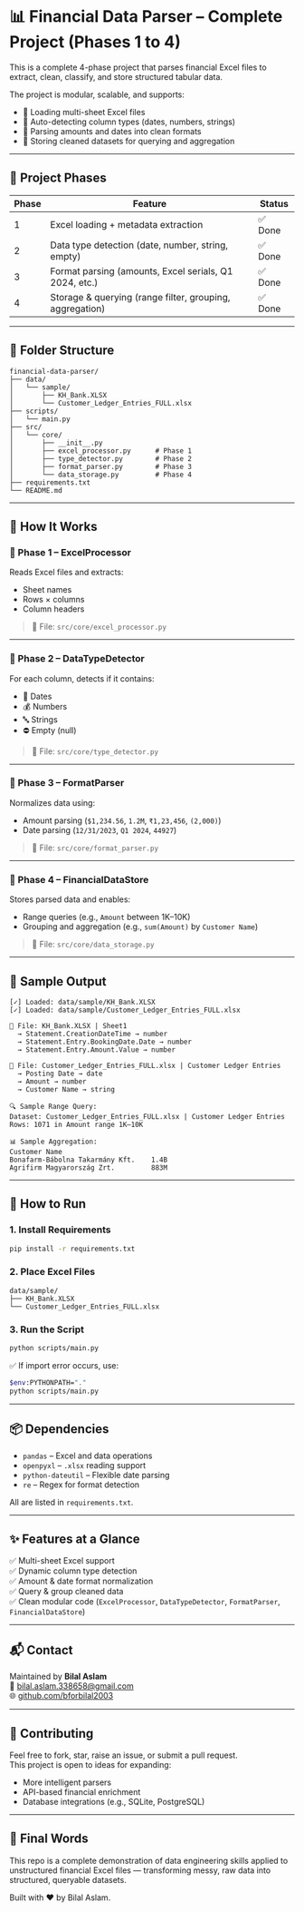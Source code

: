 # 📊 Financial Data Parser – Complete Project (Phases 1 to 4)

This is a complete 4-phase project that parses financial Excel files to extract, clean, classify, and store structured tabular data.

The project is modular, scalable, and supports:
- 📁 Loading multi-sheet Excel files  
- 🧠 Auto-detecting column types (dates, numbers, strings)  
- 🔎 Parsing amounts and dates into clean formats  
- 💾 Storing cleaned datasets for querying and aggregation

---

## 🚦 Project Phases

| Phase | Feature                                                  | Status |
|-------|----------------------------------------------------------|--------|
| 1     | Excel loading + metadata extraction                      | ✅ Done |
| 2     | Data type detection (date, number, string, empty)        | ✅ Done |
| 3     | Format parsing (amounts, Excel serials, Q1 2024, etc.)   | ✅ Done |
| 4     | Storage & querying (range filter, grouping, aggregation) | ✅ Done |

---

## 📁 Folder Structure

```
financial-data-parser/
├── data/
│   └── sample/
│       ├── KH_Bank.XLSX
│       └── Customer_Ledger_Entries_FULL.xlsx
├── scripts/
│   └── main.py
├── src/
│   └── core/
│       ├── __init__.py
│       ├── excel_processor.py      # Phase 1
│       ├── type_detector.py        # Phase 2
│       ├── format_parser.py        # Phase 3
│       └── data_storage.py         # Phase 4
├── requirements.txt
└── README.md
```

---

## 🧠 How It Works

### 🔹 Phase 1 – ExcelProcessor

Reads Excel files and extracts:
- Sheet names
- Rows × columns
- Column headers

> 📄 File: `src/core/excel_processor.py`

---

### 🔹 Phase 2 – DataTypeDetector

For each column, detects if it contains:
- 📅 Dates
- 💰 Numbers
- 🔤 Strings
- ⛔ Empty (null)

> 📄 File: `src/core/type_detector.py`

---

### 🔹 Phase 3 – FormatParser

Normalizes data using:
- Amount parsing (`$1,234.56`, `1.2M`, `₹1,23,456`, `(2,000)`)
- Date parsing (`12/31/2023`, `Q1 2024`, `44927`)

> 📄 File: `src/core/format_parser.py`

---

### 🔹 Phase 4 – FinancialDataStore

Stores parsed data and enables:
- Range queries (e.g., `Amount` between 1K–10K)
- Grouping and aggregation (e.g., `sum(Amount)` by `Customer Name`)

> 📄 File: `src/core/data_storage.py`

---

## 🧪 Sample Output

```
[✓] Loaded: data/sample/KH_Bank.XLSX
[✓] Loaded: data/sample/Customer_Ledger_Entries_FULL.xlsx

📄 File: KH_Bank.XLSX | Sheet1
  → Statement.CreationDateTime → number
  → Statement.Entry.BookingDate.Date → number
  → Statement.Entry.Amount.Value → number

📄 File: Customer_Ledger_Entries_FULL.xlsx | Customer Ledger Entries
  → Posting Date → date
  → Amount → number
  → Customer Name → string

🔍 Sample Range Query:
Dataset: Customer_Ledger_Entries_FULL.xlsx | Customer Ledger Entries
Rows: 1071 in Amount range 1K–10K

📊 Sample Aggregation:
Customer Name
Bonafarm-Bábolna Takarmány Kft.    1.4B
Agrifirm Magyarország Zrt.         883M
```

---

## 🚀 How to Run

### 1. Install Requirements

```bash
pip install -r requirements.txt
```

### 2. Place Excel Files

```
data/sample/
├── KH_Bank.XLSX
└── Customer_Ledger_Entries_FULL.xlsx
```

### 3. Run the Script

```bash
python scripts/main.py
```

✅ If import error occurs, use:

```bash
$env:PYTHONPATH="."
python scripts/main.py
```

---

## 📦 Dependencies

- `pandas` – Excel and data operations
- `openpyxl` – `.xlsx` reading support
- `python-dateutil` – Flexible date parsing
- `re` – Regex for format detection

All are listed in `requirements.txt`.

---

## ✨ Features at a Glance

✅ Multi-sheet Excel support  
✅ Dynamic column type detection  
✅ Amount & date format normalization  
✅ Query & group cleaned data  
✅ Clean modular code (`ExcelProcessor`, `DataTypeDetector`, `FormatParser`, `FinancialDataStore`)

---

## 📬 Contact

Maintained by **Bilal Aslam**  
📧 [bilal.aslam.338658@gmail.com](mailto:bilal.aslam.338658@gmail.com)  
🌐 [github.com/bforbilal2003](https://github.com/bforbilal2003)

---

## 🤝 Contributing

Feel free to fork, star, raise an issue, or submit a pull request.  
This project is open to ideas for expanding:
- More intelligent parsers
- API-based financial enrichment
- Database integrations (e.g., SQLite, PostgreSQL)

---

## 🏁 Final Words

This repo is a complete demonstration of data engineering skills applied to unstructured financial Excel files — transforming messy, raw data into structured, queryable datasets.

Built with ❤️ by Bilal Aslam.
